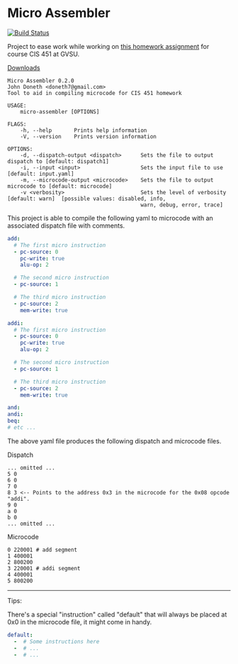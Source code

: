 # Micro Assembler

[![Build Status](https://travis-ci.org/JohnDoneth/micro-assembler.svg?branch=master)](https://travis-ci.org/JohnDoneth/micro-assembler)

Project to ease work while working on [this homework assignment](https://cis.gvsu.edu/~kurmasz/Teaching/Courses/W19/CIS451/Homework/MicrocodeForPHMultiCycleCPU/) for course CIS 451 at GVSU.

[Downloads](https://github.com/JohnDoneth/micro-assembler/releases/latest)

```man
Micro Assembler 0.2.0
John Doneth <doneth7@gmail.com>
Tool to aid in compiling microcode for CIS 451 homework

USAGE:
    micro-assembler [OPTIONS]

FLAGS:
    -h, --help       Prints help information
    -V, --version    Prints version information

OPTIONS:
    -d, --dispatch-output <dispatch>      Sets the file to output dispatch to [default: dispatch1]
    -i, --input <input>                   Sets the input file to use [default: input.yaml]
    -m, --microcode-output <microcode>    Sets the file to output microcode to [default: microcode]
    -v <verbosity>                        Sets the level of verbosity [default: warn]  [possible values: disabled, info,
                                          warn, debug, error, trace]
```

This project is able to compile the following yaml to microcode with an associated dispatch file with comments.

```yaml
add:
  # The first micro instruction
  - pc-source: 0
    pc-write: true
    alu-op: 2

  # The second micro instruction
  - pc-source: 1

  # The third micro instruction
  - pc-source: 2
    mem-write: true

addi:
  # The first micro instruction
  - pc-source: 0
    pc-write: true
    alu-op: 2

  # The second micro instruction
  - pc-source: 1

  # The third micro instruction
  - pc-source: 2
    mem-write: true

and:
andi:
beq:
# etc ...
```

The above yaml file produces the following dispatch and microcode files.

Dispatch

```hex
... omitted ...
5 0
6 0
7 0
8 3 <-- Points to the address 0x3 in the microcode for the 0x08 opcode "addi".
9 0
a 0
b 0
... omitted ...
```

Microcode

```hex
0 220001 # add segment
1 400001
2 800200
3 220001 # addi segment
4 400001
5 800200
```

---

Tips:

There's a special "instruction" called "default" that will always be placed at 0x0 in the microcode file, it might come in handy.

```yaml
default:
  -  # Some instructions here
  -  # ...
  -  # ...
```
